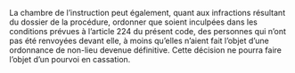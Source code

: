 La chambre de l’instruction peut également, quant aux infractions résultant du dossier de la procédure, ordonner que soient inculpées dans les conditions prévues à l’article 224 du présent code, des personnes qui n’ont pas été renvoyées devant elle, à moins qu’elles n’aient fait l’objet d’une ordonnance de non-lieu devenue définitive. Cette décision ne pourra faire l’objet d’un pourvoi en cassation.